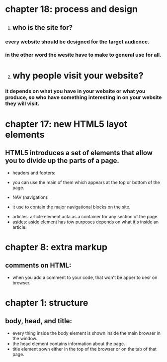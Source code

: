 # chapter 18: process and design
1. ## who is the site for?
### every website should be designed for the target audience.
### in the other word the wesite have to make to general use for all.
2. # why people visit your website?
### it depends on what you have in your website or what you produce, so who have something interesting in on your website they will visit.
# chapter 17: new HTML5 layot elements
## HTML5 introduces a set of elements that allow you to divide up the parts of a page.
- headers and footers:
* you can use the main of them which appears at the top or bottom of the page.
- NAV (navigation):
* it use to contain the major navigational blocks on the site.
- articles:
article element acta as a container for any section of the page.
- asides:
aside element has tow purposes depends on what it's inside an article.
# chapter 8: extra markup
## comments on HTML:
- when you add a comment to your code, that won't be apper to uesr on browser.
# chapter 1: structure
## body, head, and title:
- every thing inside the body element is shown inside the main browser in the window. 
- the head element contains information about the page.
- title element sown either in the top of the browser or on the tab of that page.


